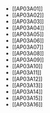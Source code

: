 - [[AP03A01]]
- [[AP03A02]]
- [[AP03A03]]
- [[AP03A04]]
- [[AP03A05]]
- [[AP03A06]]
- [[AP03A07]]
- [[AP03A08]]
- [[AP03A09]]
- [[AP03A10]]
- [[AP03A11]]
- [[AP03A12]]
- [[AP03A13]]
- [[AP03A14]]
- [[AP03A15]]
- [[AP03A16]]
